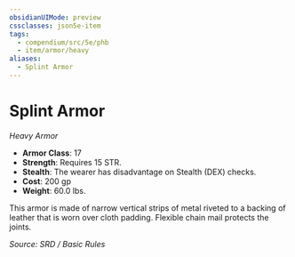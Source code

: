 ```yaml
---
obsidianUIMode: preview
cssclasses: json5e-item
tags:
  - compendium/src/5e/phb
  - item/armor/heavy
aliases:
  - Splint Armor
---
```

# Splint Armor
*Heavy Armor*  

- **Armor Class**: 17
- **Strength**: Requires 15 STR.
- **Stealth**: The wearer has disadvantage on Stealth (DEX) checks.
- **Cost**: 200 gp
- **Weight**: 60.0 lbs.

This armor is made of narrow vertical strips of metal riveted to a backing of leather that is worn over cloth padding. Flexible chain mail protects the joints.

*Source: SRD / Basic Rules*
